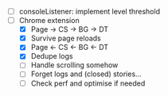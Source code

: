 - [ ] consoleListener: implement level threshold
- [ ] Chrome extension
    - [x] Page -> CS -> BG -> DT
    - [x] Survive page reloads
    - [x] Page <- CS <- BG <- DT
    - [x] Dedupe logs
    - [ ] Handle scrolling somehow
    - [ ] Forget logs and (closed) stories...
    - [ ] Check perf and optimise if needed
